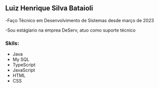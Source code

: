 <h2>Luiz Henrique Silva Bataioli</h2>

<p>-Faço Técnico em Desenvolvimento de Sistemas desde março de 2023</p>
<p>-Sou estágiario na emprea DeServ, atuo como suporte técnico</p>

<h3>Skils:</h3>

<ul>
  <li>Java</li>
  <li>My SQL</li>
  <li>TypeScript</li>
  <li>JavaScript</li>
  <li>HTML</li>
  <li>CSS</li>
</ul>
